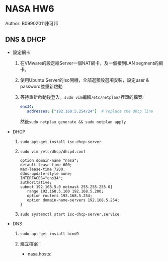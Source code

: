 # NASA HW6

Author: B09902011陳可邦

## DNS & DHCP

* 設定網卡

  1. 在VMware的設定給Server一個NAT網卡，及一個接到LAN segment的網卡。

  2. 使用Ubuntu Server的iso開機，全部選預設選項安裝，設定user & password並重新啟動

  3. 等待重新啟動後登入，`sudo vim`編輯`/etc/netplan/`裡頭的檔案:

     ```yaml
     ens34:
        addresses: ["192.168.5.254/24"]  # replace the dhcp line
     ```

     然後`sudo netplan generate && sudo netplan apply`

* DHCP

  1. `sudo apt-get install isc-dhcp-server`

  2. `sudo vim /etc/dhcp/dhcpd.conf`

     ```
     option domain-name "nasa";
     default-lease-time 600;
     max-lease-time 7200;
     ddns-update-style none;
     INTERFACES="ens34";
     authoritative;
     subnet 192.168.5.0 netmask 255.255.255.0{
     	range 192.168.5.100 192.168.5.200;
     	option routers 192.168.5.254;
     	option domain-name-servers 192.168.5.254;
     }
     ```

  3. `sudo systemctl start isc-dhcp-server.service`

* DNS

  1. `sudo apt-get install bind9`

  2. 建立檔案：

     * nasa.hosts:

       ```
       ```

       

